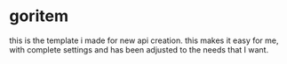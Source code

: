 # goritem
this is the template i made for new api creation. this makes it easy for me, with complete settings and has been adjusted to the needs that I want.

